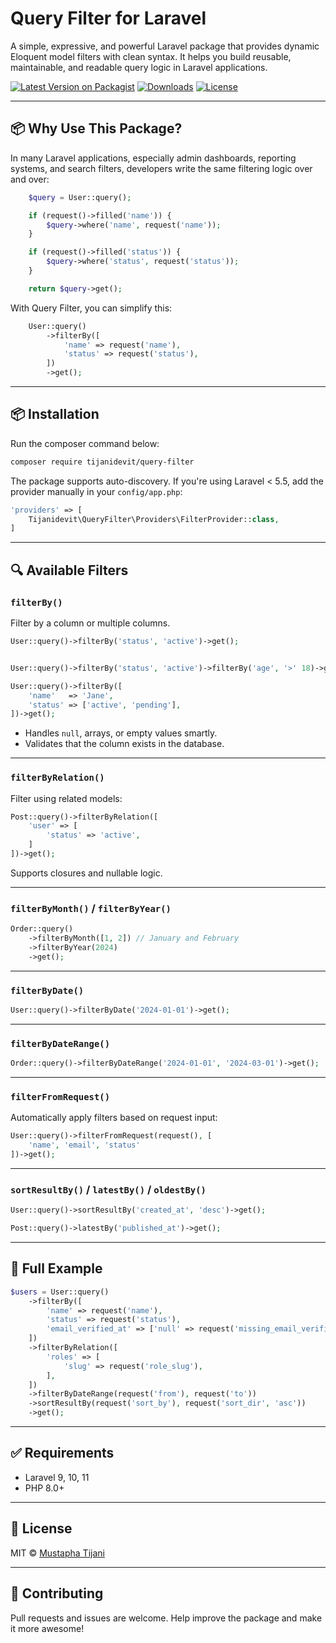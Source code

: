 # Query Filter for Laravel

A simple, expressive, and powerful Laravel package that provides dynamic Eloquent model filters with clean syntax. It helps you build reusable, maintainable, and readable query logic in Laravel applications.

[![Latest Version on Packagist](https://img.shields.io/packagist/v/tijanidevit/query-filter.svg)](https://packagist.org/packages/tijanidevit/query-filter)
[![Downloads](https://img.shields.io/packagist/dt/tijanidevit/query-filter.svg)](https://packagist.org/packages/tijanidevit/query-filter)
[![License](https://img.shields.io/packagist/l/tijanidevit/query-filter.svg)](LICENSE)

---

## 📦 Why Use This Package?

In many Laravel applications, especially admin dashboards, reporting systems, and search filters, developers write the same filtering logic over and over:

```php
    $query = User::query();

    if (request()->filled('name')) {
        $query->where('name', request('name'));
    }

    if (request()->filled('status')) {
        $query->where('status', request('status'));
    }

    return $query->get();
```

With Query Filter, you can simplify this:

```php
    User::query()
        ->filterBy([
            'name' => request('name'),
            'status' => request('status'),
        ])
        ->get();

```

---

## 📦 Installation

Run the composer command below:

```bash
composer require tijanidevit/query-filter
```

The package supports auto-discovery. If you're using Laravel < 5.5, add the provider manually in your `config/app.php`:

```php
'providers' => [
    Tijanidevit\QueryFilter\Providers\FilterProvider::class,
]
```

---

## 🔍 Available Filters

### `filterBy()`

Filter by a column or multiple columns.

```php
User::query()->filterBy('status', 'active')->get();


User::query()->filterBy('status', 'active')->filterBy('age', '>' 18)->get();

User::query()->filterBy([
    'name'   => 'Jane',
    'status' => ['active', 'pending'],
])->get();
```

- Handles `null`, arrays, or empty values smartly.
- Validates that the column exists in the database.

---

### `filterByRelation()`

Filter using related models:

```php
Post::query()->filterByRelation([
    'user' => [
        'status' => 'active',
    ]
])->get();
```

Supports closures and nullable logic.

---

### `filterByMonth()` / `filterByYear()`

```php
Order::query()
    ->filterByMonth([1, 2]) // January and February
    ->filterByYear(2024)
    ->get();
```

---

### `filterByDate()`

```php
User::query()->filterByDate('2024-01-01')->get();
```

---

### `filterByDateRange()`

```php
Order::query()->filterByDateRange('2024-01-01', '2024-03-01')->get();
```

---

### `filterFromRequest()`

Automatically apply filters based on request input:

```php
User::query()->filterFromRequest(request(), [
    'name', 'email', 'status'
])->get();
```

---

### `sortResultBy()` / `latestBy()` / `oldestBy()`

```php
User::query()->sortResultBy('created_at', 'desc')->get();

Post::query()->latestBy('published_at')->get();
```

---

## 📘 Full Example

```php
$users = User::query()
    ->filterBy([
        'name' => request('name'),
        'status' => request('status'),
        'email_verified_at' => ['null' => request('missing_email_verification')],
    ])
    ->filterByRelation([
        'roles' => [
            'slug' => request('role_slug'),
        ],
    ])
    ->filterByDateRange(request('from'), request('to'))
    ->sortResultBy(request('sort_by'), request('sort_dir', 'asc'))
    ->get();
```

---

## ✅ Requirements

- Laravel 9, 10, 11
- PHP 8.0+

---

## 📄 License

MIT © [Mustapha Tijani](mailto:thenewxpat@gmail.com)

---

## 🤝 Contributing

Pull requests and issues are welcome. Help improve the package and make it more awesome!
